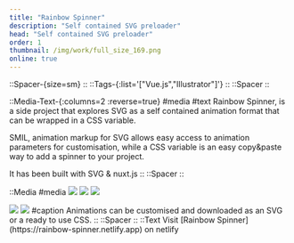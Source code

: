 ```yaml
---
title: "Rainbow Spinner"
description: "Self contained SVG preloader"
head: "Self contained SVG preloader"
order: 1
thumbnail: /img/work/full_size_169.png
online: true
---
```

::Spacer-{size=sm}
::
::Tags-{:list='["Vue.js","Illustrator"]'}
::
::Spacer
::

::Media-Text-{:columns=2 :reverse=true}
#media
<display src="/img/experiments/spinner/rs-app.png" :src-width=1698 :src-height=1615 preset="half"/>
#text
Rainbow Spinner, is a side project that explores SVG as a self contained animation format that can be wrapped in a CSS variable.

SMIL, animation markup for SVG allows easy access to animation parameters for customisation, while a CSS variable is an easy copy&paste way to add a spinner to your project.

It has been built with SVG & nuxt.js
::
::Spacer
::

::Media
#media
<img src="/img/experiments/spinner/rainbow-spinner-9665.636429708506.svg" :width=300 :height=300 />
<img src="/img/experiments/spinner/rainbow-spinner-5286.3531792069525.svg" :width=300 :height=300 />
<img src="/img/experiments/spinner/rainbow-spinner-4290.3051247856365.svg" :width=300 :height=300 />

<img src="/img/experiments/spinner/rainbow-spinner-8269.031283652917.svg" :width=300 :height=300 />
<img src="/img/experiments/spinner/rainbow-spinner-4971.880199781666.svg" :width=300 :height=300 />
#caption
Animations can be customised and downloaded as an SVG or a ready to use CSS. 
::
::Spacer
::
::Text
Visit [Rainbow Spinner](https://rainbow-spinner.netlify.app) on netlify

